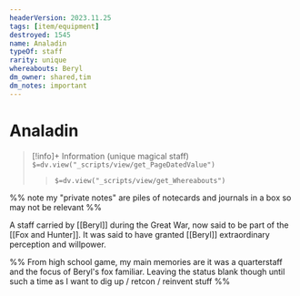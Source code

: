 ```yaml
---
headerVersion: 2023.11.25
tags: [item/equipment]
destroyed: 1545
name: Analadin
typeOf: staff
rarity: unique
whereabouts: Beryl
dm_owner: shared,tim
dm_notes: important
---
```

# Analadin
>[!info]+ Information
> (unique magical staff)
> `$=dv.view("_scripts/view/get_PageDatedValue")`
>> `$=dv.view("_scripts/view/get_Whereabouts")`

%% note my "private notes" are piles of notecards and journals in a box so may not be relevant %%

A staff carried by [[Beryl]] during the Great War, now said to be part of the [[Fox and Hunter]]. It was said to have granted [[Beryl]] extraordinary perception and willpower.

%% From high school game, my main memories are it was a quarterstaff and the focus of Beryl's fox familiar. Leaving the status blank though until such a time as I want to dig up / retcon / reinvent stuff %%